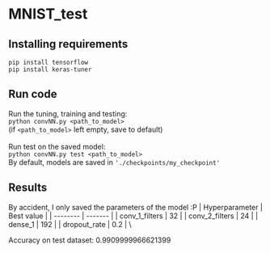 # MNIST_test
## Installing requirements
`pip install tensorflow`\
`pip install keras-tuner`
## Run code
Run the tuning, training and testing:\
`python convNN.py <path_to_model>` \
(if `<path_to_model>` left empty, save to default)\
\
Run test on the saved model:\
`python convNN.py test <path_to_model>`\
By default, models are saved in `'./checkpoints/my_checkpoint'`
## Results
By accident, I only saved the parameters of the model :P
| Hyperparameter    | Best value |
| -------- | ------- |
| conv_1_filters  | 32    |
| conv_2_filters | 24     |
| dense_1    | 192    |
| dropout_rate    | 0.2    | \

Accuracy on test dataset: 0.9909999966621399

